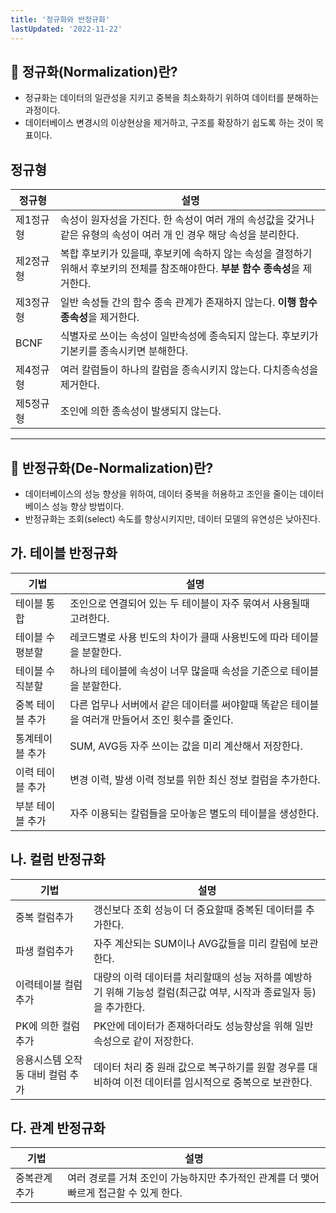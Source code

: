 ```yaml
---
title: '정규화와 반정규화'
lastUpdated: '2022-11-22'
---
```

## 💾 정규화(Normalization)란?
 - 정규화는 데이터의 일관성을 지키고 중복을 최소화하기 위하여 데이터를 분해하는 과정이다.
 - 데이터베이스 변경시의 이상현상을 제거하고, 구조를 확장하기 쉽도록 하는 것이 목표이다.


## 정규형
|정규형|설명|
|-|-|
|제1정규형|속성이 원자성을 가진다. 한 속성이 여러 개의 속성값을 갖거나 같은 유형의 속성이 여러 개 인 경우 해당 속성을 분리한다.|
|제2정규형|복합 후보키가 있을때, 후보키에 속하지 않는 속성을 결정하기 위해서 후보키의 전체를 참조해야한다. **부분 함수 종속성**을 제거한다.|
|제3정규형|일반 속성들 간의 함수 종속 관계가 존재하지 않는다. **이행 함수 종속성**을 제거한다.|
|BCNF|식별자로 쓰이는 속성이 일반속성에 종속되지 않는다. 후보키가 기본키를 종속시키면 분해한다.|
|제4정규형|여러 칼럼들이 하나의 칼럼을 종속시키지 않는다. 다치종속성을 제거한다.|
|제5정규형|조인에 의한 종속성이 발생되지 않는다.|

---

## 💾 반정규화(De-Normalization)란?
 - 데이터베이스의 성능 향상을 위하여, 데이터 중복을 허용하고 조인을 줄이는 데이터베이스 성능 향상 방법이다.
 - 반정규화는 조회(select) 속도를 향상시키지만, 데이터 모델의 유연성은 낮아진다.


## 가. 테이블 반정규화

|기법|설명|
|-|-|
|테이블 통합|조인으로 연결되어 있는 두 테이블이 자주 묶여서 사용될때 고려한다.|
|테이블 수평분할|레코드별로 사용 빈도의 차이가 클때 사용빈도에 따라 테이블을 분할한다.|
|테이블 수직분할|하나의 테이블에 속성이 너무 많을때 속성을 기준으로 테이블을 분할한다.|
|중복 테이블 추가|다른 업무나 서버에서 같은 데이터를 써야할때 똑같은 테이블을 여러개 만들어서 조인 횟수를 줄인다.|
|통계테이블 추가|SUM, AVG등 자주 쓰이는 값을 미리 계산해서 저장한다.|
|이력 테이블 추가|변경 이력, 발생 이력 정보를 위한 최신 정보 컬럼을 추가한다.|
|부분 테이블 추가|자주 이용되는 칼럼들을 모아놓은 별도의 테이블을 생성한다.|


## 나. 컬럼 반정규화

|기법|설명|
|-|-|
|중복 컬럼추가|갱신보다 조회 성능이 더 중요할때 중복된 데이터를 추가한다.|
|파생 컬럼추가|자주 계산되는 SUM이나 AVG값들을 미리 칼럼에 보관한다.|
|이력테이블 컬럼추가|대량의 이력 데이터를 처리할때의 성능 저하를 예방하기 위해 기능성 컬럼(최근값 여부, 시작과 종료일자 등)을 추가한다.|
|PK에 의한 컬럼 추가|PK안에 데이터가 존재하더라도 성능향상을 위해 일반속성으로 같이 저장한다.|
|응용시스템 오작동 대비 컬럼 추가|데이터 처리 중 원래 값으로 복구하기를 원할 경우를 대비하여 이전 데이터를 임시적으로 중복으로 보관한다.|


## 다. 관계 반정규화

|기법|설명|
|-|-|
|중복관계 추가|여러 경로를 거쳐 조인이 가능하지만 추가적인 관계를 더 맺어 빠르게 접근할 수 있게 한다.|


